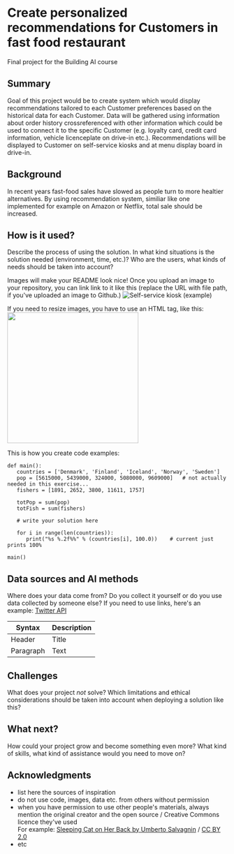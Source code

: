 # Create personalized recommendations for Customers in fast food restaurant

Final project for the Building AI course

## Summary

Goal of this project would be to create system which would display recommendations tailored to each Customer preferences based on the historical data for each Customer. Data will be gathered using information about order history crossreferenced with other information which could be used to connect it to the specific Customer (e.g. loyalty card, credit card information, vehicle licenceplate on drive-in etc.). Recommendations will be displayed to Customer on self-service kiosks and at menu display board in drive-in.


## Background

In recent years fast-food sales have slowed as people turn to more healtier alternatives. By using recommendation system, similiar like one implemented for example on Amazon or Netflix, total sale should be increased.

## How is it used?



Describe the process of using the solution. In what kind situations is the solution needed (environment, time, etc.)? Who are the users, what kinds of needs should be taken into account?

Images will make your README look nice!
Once you upload an image to your repository, you can link link to it like this (replace the URL with file path, if you've uploaded an image to Github.)
![Self-service kiosk (example)](https://upload.wikimedia.org/wikipedia/commons/0/03/Denton_House_LI_03_-_Order_kiosk.jpg)

If you need to resize images, you have to use an HTML tag, like this:
<img src="https://upload.wikimedia.org/wikipedia/commons/0/03/Denton_House_LI_03_-_Order_kiosk.jpg" width="300">

This is how you create code examples:
```
def main():
   countries = ['Denmark', 'Finland', 'Iceland', 'Norway', 'Sweden']
   pop = [5615000, 5439000, 324000, 5080000, 9609000]   # not actually needed in this exercise...
   fishers = [1891, 2652, 3800, 11611, 1757]

   totPop = sum(pop)
   totFish = sum(fishers)

   # write your solution here

   for i in range(len(countries)):
      print("%s %.2f%%" % (countries[i], 100.0))    # current just prints 100%

main()
```


## Data sources and AI methods
Where does your data come from? Do you collect it yourself or do you use data collected by someone else?
If you need to use links, here's an example:
[Twitter API](https://developer.twitter.com/en/docs)

| Syntax      | Description |
| ----------- | ----------- |
| Header      | Title       |
| Paragraph   | Text        |

## Challenges

What does your project _not_ solve? Which limitations and ethical considerations should be taken into account when deploying a solution like this?

## What next?

How could your project grow and become something even more? What kind of skills, what kind of assistance would you  need to move on? 


## Acknowledgments

* list here the sources of inspiration 
* do not use code, images, data etc. from others without permission
* when you have permission to use other people's materials, always mention the original creator and the open source / Creative Commons licence they've used
  <br>For example: [Sleeping Cat on Her Back by Umberto Salvagnin](https://commons.wikimedia.org/wiki/File:Sleeping_cat_on_her_back.jpg#filelinks) / [CC BY 2.0](https://creativecommons.org/licenses/by/2.0)
* etc
